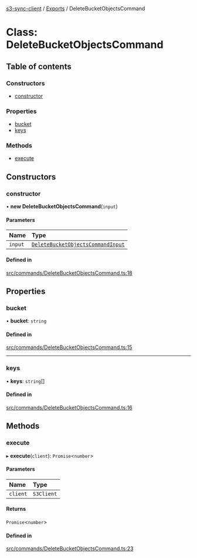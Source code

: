 [s3-sync-client](../README.md) / [Exports](../modules.md) / DeleteBucketObjectsCommand

# Class: DeleteBucketObjectsCommand

## Table of contents

### Constructors

- [constructor](DeleteBucketObjectsCommand.md#constructor)

### Properties

- [bucket](DeleteBucketObjectsCommand.md#bucket)
- [keys](DeleteBucketObjectsCommand.md#keys)

### Methods

- [execute](DeleteBucketObjectsCommand.md#execute)

## Constructors

### constructor

• **new DeleteBucketObjectsCommand**(`input`)

#### Parameters

| Name | Type |
| :------ | :------ |
| `input` | [`DeleteBucketObjectsCommandInput`](../modules.md#deletebucketobjectscommandinput) |

#### Defined in

[src/commands/DeleteBucketObjectsCommand.ts:18](https://github.com/jeanbmar/s3-sync-client/blob/7c529f6/src/commands/DeleteBucketObjectsCommand.ts#L18)

## Properties

### bucket

• **bucket**: `string`

#### Defined in

[src/commands/DeleteBucketObjectsCommand.ts:15](https://github.com/jeanbmar/s3-sync-client/blob/7c529f6/src/commands/DeleteBucketObjectsCommand.ts#L15)

___

### keys

• **keys**: `string`[]

#### Defined in

[src/commands/DeleteBucketObjectsCommand.ts:16](https://github.com/jeanbmar/s3-sync-client/blob/7c529f6/src/commands/DeleteBucketObjectsCommand.ts#L16)

## Methods

### execute

▸ **execute**(`client`): `Promise`<`number`\>

#### Parameters

| Name | Type |
| :------ | :------ |
| `client` | `S3Client` |

#### Returns

`Promise`<`number`\>

#### Defined in

[src/commands/DeleteBucketObjectsCommand.ts:23](https://github.com/jeanbmar/s3-sync-client/blob/7c529f6/src/commands/DeleteBucketObjectsCommand.ts#L23)
